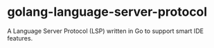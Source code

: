 # golang-language-server-protocol
A Language Server Protocol (LSP) written in Go to support smart IDE features.
